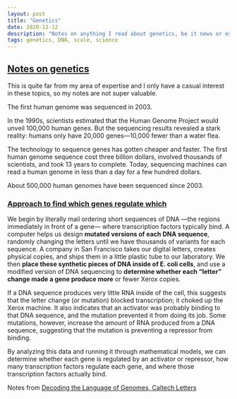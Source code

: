 ```yaml
---
layout: post
title: "Genetics"
date: 2020-12-12
description: "Notes on anything I read about genetics, be it news or essays. This is far from my area of expertise."
tags: genetics, DNA, scale, science
---
```


## [Notes on genetics](#notes-on-genetics)
This is quite far from my area of expertise and I only have a casual interest in these topics, so my notes are not super valuable.


The first human genome was sequenced in 2003. 

In the 1990s, scientists estimated that the Human Genome Project would unveil 100,000 human genes. But the sequencing results revealed a stark reality: humans only have 20,000 genes—10,000 fewer than a water flea.

The technology to sequence genes has gotten cheaper and faster. The first human genome sequence cost three billion dollars, involved thousands of scientists, and took 13 years to complete. Today, sequencing machines can read a human genome in less than a day for a few hundred dollars.

About 500,000 human genomes have been sequenced since 2003.

### [Approach to find which genes regulate which](#approach-to-find-which-genes-regulate-which)

We begin by literally mail ordering short sequences of DNA —the regions immediately in front of a gene— where transcription factors typically bind. A computer helps us design **mutated versions of each DNA sequence**, randomly changing the letters until we have thousands of variants for each sequence. A company in San Francisco takes our digital letters, creates physical copies, and ships them in a little plastic tube to our laboratory. We then **place these synthetic pieces of DNA inside of E. coli cells**, and use a modified version of DNA sequencing to **determine whether each “letter” change made a gene produce more** or fewer Xerox copies.

If a DNA sequence produces very little RNA inside of the cell, this suggests that the letter change (or mutation) blocked transcription; it choked up the Xerox machine. It also indicates that an activator was probably binding to that DNA sequence, and the mutation prevented it from doing its job. Some mutations, however, increase the amount of RNA produced from a DNA sequence, suggesting that the mutation is preventing a repressor from binding.

By analyzing this data and running it through mathematical models, we can determine whether each gene is regulated by an activator or repressor, how many transcription factors regulate each gene, and where those transcription factors actually bind.

Notes from [Decoding the Language of Genomes, Caltech Letters](https://caltechletters.org/science/decoding-the-language-of-genomes)

